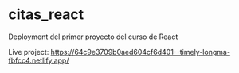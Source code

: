 # citas_react
Deployment del primer proyecto del curso de React

Live project: https://64c9e3709b0aed604cf6d401--timely-longma-fbfcc4.netlify.app/
